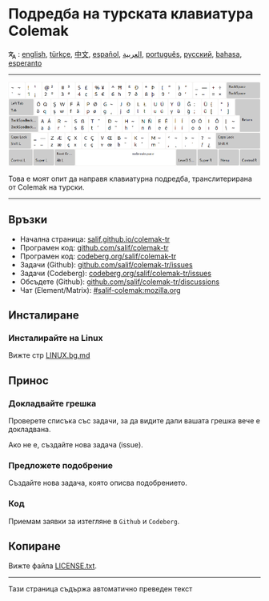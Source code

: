 # Подредба на турската клавиатура Colemak

<span><svg xmlns="http://www.w3.org/2000/svg" width="15" height="15" fill="none"
style="vertical-align: sub;" viewBox="0 0 24 24" stroke="currentColor"
stroke-width="2" stroke-linecap="round" stroke-linejoin="round"><path
class="st0" d="M2,16c0.1,0,8-5,9-7c0.6-1.3,1-5,1-5h3H1h7V1" /><line
class="st0" x1="4" y1="8" x2="12" y2="16" /><polygon class="st0"
points="15,19 21,19 23,23 18,11 13,23 " /></svg> : [english](README.md), [türkçe](README.tr.md), [中文](README.zh-CN.md), [español](README.es.md), [العربية](README.ar.md), [português](README.pt.md), [русский](README.ru.md), [bahasa](README.id.md), [esperanto](README.eo.md)</span>

---

![Преглед на турския Colemak](./media/preview.png)

Това е моят опит да направя клавиатурна подредба, транслитерирана от Colemak на турски.

---

## Връзки

* Начална страница: [salif.github.io/colemak-tr](https://salif.github.io/colemak-tr/)
* Програмен код: [github.com/salif/colemak-tr](https://github.com/salif/colemak-tr)
* Програмен код: [codeberg.org/salif/colemak-tr](https://codeberg.org/salif/colemak-tr)
* Задачи (Github): [github.com/salif/colemak-tr/issues](https://github.com/salif/colemak-tr/issues)
* Задачи (Codeberg): [codeberg.org/salif/colemak-tr/issues](https://codeberg.org/salif/colemak-tr/issues)
* Обсъдете (Github): [github.com/salif/colemak-tr/discussions](https://github.com/salif/colemak-tr/discussions)
* Чат (Element/Matrix): [#salif-colemak:mozilla.org](https://matrix.to/#/#salif-colemak:mozilla.org)

## Инсталиране

### Инсталирайте на Linux

Вижте стр [LINUX.bg.md](./LINUX.bg.md)

## Принос

### Докладвайте грешка

Проверете списъка със задачи, за да видите дали вашата грешка вече е докладвана.

Ако не е, създайте нова задача (issue).

### Предложете подобрение

Създайте нова задача, която описва подобрението.

### Код

Приемам заявки за изтегляне в `Github` и `Codeberg`.

## Копиране

Вижте файла [LICENSE.txt](./LICENSE.txt).

---

Тази страница съдържа автоматично преведен текст
